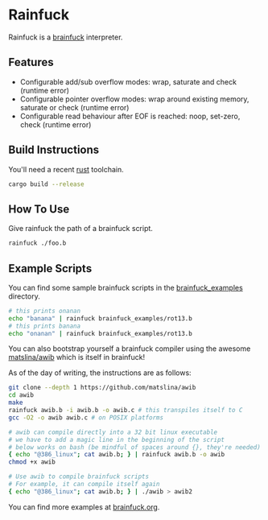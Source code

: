 # Rainfuck
Rainfuck is a [brainfuck](https://en.wikipedia.org/wiki/Brainfuck) interpreter.

## Features
- Configurable add/sub overflow modes: wrap, saturate and check (runtime error)
- Configurable pointer overflow modes: wrap around existing memory, saturate or check (runtime error)
- Configurable read behaviour after EOF is reached: noop, set-zero, check (runtime error)

## Build Instructions
You'll need a recent [rust](https://www.rust-lang.org) toolchain.

```sh
cargo build --release
```

## How To Use
Give rainfuck the path of a brainfuck script.

```sh
rainfuck ./foo.b
```

## Example Scripts
You can find some sample brainfuck scripts in the [brainfuck_examples](brainfuck_examples/) directory.

```sh
# this prints onanan
echo "banana" | rainfuck brainfuck_examples/rot13.b
# this prints banana
echo "onanan" | rainfuck brainfuck_examples/rot13.b
```

You can also bootstrap yourself a brainfuck compiler using the awesome [matslina/awib](https://github.com/matslina/awib) which is itself in brainfuck!

As of the day of writing, the instructions are as follows:

```sh
git clone --depth 1 https://github.com/matslina/awib
cd awib
make
rainfuck awib.b -i awib.b -o awib.c # this transpiles itself to C
gcc -O2 -o awib awib.c # on POSIX platforms

# awib can compile directly into a 32 bit linux executable
# we have to add a magic line in the beginning of the script
# below works on bash (be mindful of spaces around {}, they're needed)
{ echo "@386_linux"; cat awib.b; } | rainfuck awib.b -o awib
chmod +x awib

# Use awib to compile brainfuck scripts
# For example, it can compile itself again
{ echo "@386_linux"; cat awib.b; } | ./awib > awib2
```

You can find more examples at [brainfuck.org](www.brainfuck.org).
